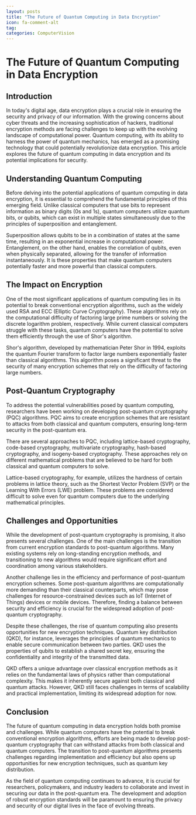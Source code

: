 ```yaml
---
layout: posts
title: "The Future of Quantum Computing in Data Encryption"
icon: fa-comment-alt
tag:      
categories: ComputerVision
---
```



# The Future of Quantum Computing in Data Encryption

## Introduction

In today's digital age, data encryption plays a crucial role in ensuring the security and privacy of our information. With the growing concerns about cyber threats and the increasing sophistication of hackers, traditional encryption methods are facing challenges to keep up with the evolving landscape of computational power. Quantum computing, with its ability to harness the power of quantum mechanics, has emerged as a promising technology that could potentially revolutionize data encryption. This article explores the future of quantum computing in data encryption and its potential implications for security.

## Understanding Quantum Computing

Before delving into the potential applications of quantum computing in data encryption, it is essential to comprehend the fundamental principles of this emerging field. Unlike classical computers that use bits to represent information as binary digits (0s and 1s), quantum computers utilize quantum bits, or qubits, which can exist in multiple states simultaneously due to the principles of superposition and entanglement.

Superposition allows qubits to be in a combination of states at the same time, resulting in an exponential increase in computational power. Entanglement, on the other hand, enables the correlation of qubits, even when physically separated, allowing for the transfer of information instantaneously. It is these properties that make quantum computers potentially faster and more powerful than classical computers.

## The Impact on Encryption

One of the most significant applications of quantum computing lies in its potential to break conventional encryption algorithms, such as the widely used RSA and ECC (Elliptic Curve Cryptography). These algorithms rely on the computational difficulty of factoring large prime numbers or solving the discrete logarithm problem, respectively. While current classical computers struggle with these tasks, quantum computers have the potential to solve them efficiently through the use of Shor's algorithm.

Shor's algorithm, developed by mathematician Peter Shor in 1994, exploits the quantum Fourier transform to factor large numbers exponentially faster than classical algorithms. This algorithm poses a significant threat to the security of many encryption schemes that rely on the difficulty of factoring large numbers.

## Post-Quantum Cryptography

To address the potential vulnerabilities posed by quantum computing, researchers have been working on developing post-quantum cryptography (PQC) algorithms. PQC aims to create encryption schemes that are resistant to attacks from both classical and quantum computers, ensuring long-term security in the post-quantum era.

There are several approaches to PQC, including lattice-based cryptography, code-based cryptography, multivariate cryptography, hash-based cryptography, and isogeny-based cryptography. These approaches rely on different mathematical problems that are believed to be hard for both classical and quantum computers to solve.

Lattice-based cryptography, for example, utilizes the hardness of certain problems in lattice theory, such as the Shortest Vector Problem (SVP) or the Learning With Errors (LWE) problem. These problems are considered difficult to solve even for quantum computers due to the underlying mathematical principles.

## Challenges and Opportunities

While the development of post-quantum cryptography is promising, it also presents several challenges. One of the main challenges is the transition from current encryption standards to post-quantum algorithms. Many existing systems rely on long-standing encryption methods, and transitioning to new algorithms would require significant effort and coordination among various stakeholders.

Another challenge lies in the efficiency and performance of post-quantum encryption schemes. Some post-quantum algorithms are computationally more demanding than their classical counterparts, which may pose challenges for resource-constrained devices such as IoT (Internet of Things) devices or mobile devices. Therefore, finding a balance between security and efficiency is crucial for the widespread adoption of post-quantum cryptography.

Despite these challenges, the rise of quantum computing also presents opportunities for new encryption techniques. Quantum key distribution (QKD), for instance, leverages the principles of quantum mechanics to enable secure communication between two parties. QKD uses the properties of qubits to establish a shared secret key, ensuring the confidentiality and integrity of the transmitted data.

QKD offers a unique advantage over classical encryption methods as it relies on the fundamental laws of physics rather than computational complexity. This makes it inherently secure against both classical and quantum attacks. However, QKD still faces challenges in terms of scalability and practical implementation, limiting its widespread adoption for now.

## Conclusion

The future of quantum computing in data encryption holds both promise and challenges. While quantum computers have the potential to break conventional encryption algorithms, efforts are being made to develop post-quantum cryptography that can withstand attacks from both classical and quantum computers. The transition to post-quantum algorithms presents challenges regarding implementation and efficiency but also opens up opportunities for new encryption techniques, such as quantum key distribution.

As the field of quantum computing continues to advance, it is crucial for researchers, policymakers, and industry leaders to collaborate and invest in securing our data in the post-quantum era. The development and adoption of robust encryption standards will be paramount to ensuring the privacy and security of our digital lives in the face of evolving threats.